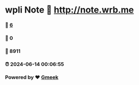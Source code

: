 # wpli Note :link: http://note.wrb.me 
### :page_facing_up: [6](http://note.wrb.me/tag.html) 
### :speech_balloon: 0 
### :hibiscus: 8911 
### :alarm_clock: 2024-06-14 00:06:55 
### Powered by :heart: [Gmeek](https://github.com/Meekdai/Gmeek)
